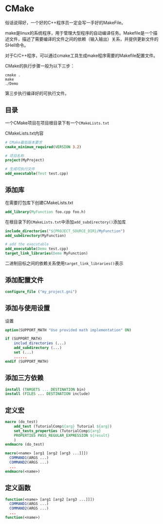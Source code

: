 # CMake

俗话说得好，一个好的C++程序员一定会写一手好的MakeFile。

make是linux的系统程序，用于管理大型程序的自动编译任务。Makefile是一个描述文件，描述了需要编译的文件之间的依赖（输入输出）关系，并提供更新文件的SHell命令。

对于C/C++程序，可以通过cmake工具生成make程序需要的Makefile配置文件。



CMake的执行步骤一般为以下三步：

```shell
cmake .
make
./Demo
```

第三步执行编译好的可执行文件。



## 目录

一个CMake项目在项目根目录下有一个`CMakeLists.txt`

CMakeLists.txt内容

```cmake
# CMake最低版本要求
cmake_minimum_required(VERSION 3.2)

# 项目名称
project(MyProject)

# 生成可执行文件
add_executable(Test test.cpp)
```

## 添加库

在需要打包库下创建CMakeLists.txt

```cmake
add_library(MyFunction foo.cpp foo.h)
```

在根目录下的`CMakeLists.txt`中添加`add_subdirectory()`添加库

```cmake
include_directories("${PROJECT_SOURCE_DIR}/MyFunction")
add_subdirectory(MyFunction)

# add the executable
add_executable(Demo test.cpp)
target_link_libraries(Demo MyFunction)
```

二进制目标之间的依赖关系使用`target_link_libraries()`表示

## 添加配置文件

```cmake
configure_file ("my_project.gni")
```

## 添加与使用设置

设置

```cmake
option(SUPPORT_MATH "Use provided math implementation" ON)
```

```cmake
if (SUPPORT_MATH)
    includ_directories (...)
    add_subdirectory (...)
    set (...)
    ......
endif (SUPPORT_MATH)
```

## 添加三方依赖

```cmake
install (TARGETS ... DESTINATION bin)
install (FILES ... DESTINATION include)
```



## 定义宏

```cmake
macro (do_test)
    add_test (TutorialComp${arg} Tutorial ${arg})
    set_tests_properties (TutorialComp${arg}
    PROPERTIES PASS_REGULAR_EXPRESSION ${result}
    )
endmacro (do_test)
```

```cmake
macro(<name> [arg1 [arg2 [arg3 ...]]])
  COMMAND1(ARGS ...)
  COMMAND2(ARGS ...)
  ...
endmacro(<name>)
```

## 定义函数

```cmake
function(<name> [arg1 [arg2 [arg3 ...]]])
  COMMAND1(ARGS ...)
  COMMAND2(ARGS ...)
  ...
function(<name>)
```
